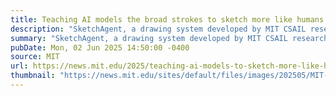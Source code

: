 ```yaml
---
title: Teaching AI models the broad strokes to sketch more like humans do
description: "SketchAgent, a drawing system developed by MIT CSAIL researchers, sketches up concepts stroke-by-stroke, teaching language models to visually express concepts on their own and collaborate with humans."
summary: "SketchAgent, a drawing system developed by MIT CSAIL researchers, sketches up concepts stroke-by-stroke, teaching language models to visually express concepts on their own and collaborate with humans."
pubDate: Mon, 02 Jun 2025 14:50:00 -0400
source: MIT
url: https://news.mit.edu/2025/teaching-ai-models-to-sketch-more-like-humans-0602
thumbnail: "https://news.mit.edu/sites/default/files/images/202505/MIT-SketchAgent.jpg"
---
```


